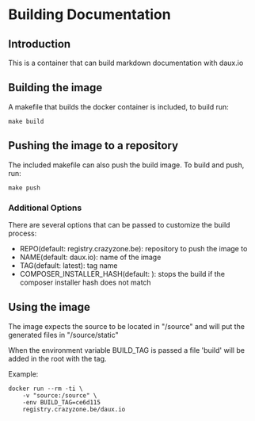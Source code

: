 # Building Documentation

## Introduction

This is a container that can build markdown documentation with daux.io

## Building the image

A makefile that builds the docker container is included, to build run:

```
make build
```

## Pushing the image to a repository

The included makefile can also push the build image.
To build and push, run:

```
make push
```

### Additional Options

There are several options that can be passed to customize the build process:

- REPO(default: registry.crazyzone.be): repository to push the image to
- NAME(default: daux.io): name of the image
- TAG(default: latest): tag name
- COMPOSER_INSTALLER_HASH(default: ): stops the build if the composer installer hash does not match

## Using the image


The image expects the source to be located in "/source" and will put the generated files in "/source/static"

When the environment variable BUILD_TAG is passed a file 'build' will be added in the root with the tag.


Example:

```
docker run --rm -ti \
    -v "source:/source" \
    -env BUILD_TAG=ce6d115
    registry.crazyzone.be/daux.io
```

